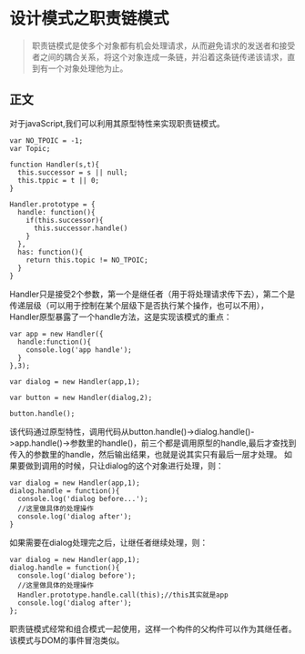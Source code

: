 # 设计模式之职责链模式

> 职责链模式是使多个对象都有机会处理请求，从而避免请求的发送者和接受者之间的耦合关系，将这个对象连成一条链，并沿着这条链传递该请求，直到有一个对象处理他为止。

## 正文

对于javaScript,我们可以利用其原型特性来实现职责链模式。
```
var NO_TPOIC = -1;
var Topic;

function Handler(s,t){
  this.successor = s || null;
  this.tppic = t || 0;
}

Handler.prototype = {
  handle: function(){
    if(this.successor){
      this.successor.handle()
    }
  },
  has: function(){
    return this.topic != NO_TPOIC;
  }
}
```
Handler只是接受2个参数，第一个是继任者（用于将处理请求传下去），第二个是传递层级（可以用于控制在某个层级下是否执行某个操作，也可以不用），Handler原型暴露了一个handle方法，这是实现该模式的重点：
```
var app = new Handler({
  handle:function(){
    console.log('app handle');
  }
},3);

var dialog = new Handler(app,1);

var button = new Handler(dialog,2);

button.handle();
```
该代码通过原型特性，调用代码从button.handle()->dialog.handle()->app.handle()->参数里的handle()，前三个都是调用原型的handle,最后才查找到传入的参数里的handle，然后输出结果，也就是说其实只有最后一层才处理。
如果要做到调用的时候，只让dialog的这个对象进行处理，则：
```
var dialog = new Handler(app,1);
dialog.handle = function(){
  console.log('dialog before...');
  //这里做具体的处理操作
  console.log('dialog after');
}
```
如果需要在dialog处理完之后，让继任者继续处理，则：
```
var dialog = new Handler(app,1);
dialog.handle = function(){
  console.log('dialog before');
  //这里做具体的处理操作
  Handler.prototype.handle.call(this);//this其实就是app
  console.log('dialog after');
};
```
职责链模式经常和组合模式一起使用，这样一个构件的父构件可以作为其继任者。
该模式与DOM的事件冒泡类似。
